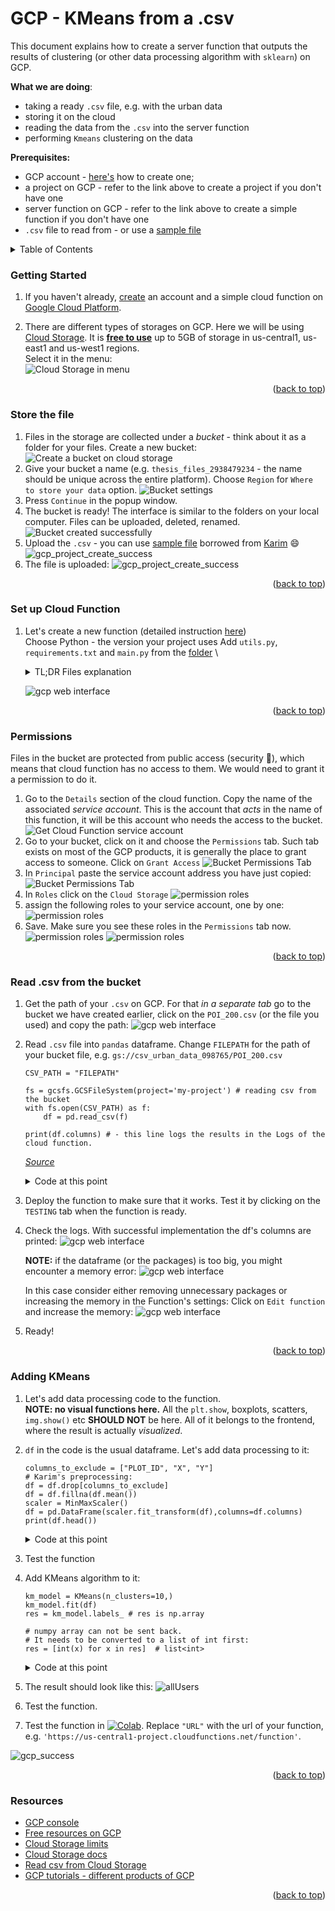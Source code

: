# GCP - KMeans from a .csv

This document explains how to create a server function that outputs the results of clustering (or other data processing algorithm with `sklearn`) on GCP.

__What we are doing__: 

* taking a ready `.csv` file, e.g. with the urban data 
* storing it on the cloud
* reading the data from the `.csv` into the server function
* performing `Kmeans` clustering on the data

__Prerequisites:__
* GCP account - [here's]((https://github.com/STASYA00/iaacCodeAndDeploy/blob/main/GCP.md)) how to create one;
* a project on GCP - refer to the link above to create a project if you don't have one
* server function on GCP - refer to the link above to create a simple function if you don't have one
* `.csv` file to read from - or use a [sample file](https://github.com/STASYA00/iaacCodeAndDeploy/blob/main/assets/POI_200.csv)

<!-- TABLE OF CONTENTS -->
<details>
  <summary>Table of Contents</summary>
  <ol>
    <li>
      <a href="#getting-started">Getting Started</a></li>
        <li><a href="#store-the-file">Store the file</a></li>
        <li><a href="#set-up-cloud-function">Set up cloud function</a></li>
    <li><a href="#permissions">Permissions</a></li>
    <li><a href="#read-csv-from-the-bucket">Read .csv from the bucket</a></li>
    
    <li><a href="#adding-kmeans">Adding Kmeans</a></li>
    <li><a href="#resources">Resources</a></li>
  </ol>
</details>

### Getting Started

1. If you haven't already, [create](https://github.com/STASYA00/iaacCodeAndDeploy/blob/main/GCP.md) an account and a simple cloud function on [Google Cloud Platform](https://console.cloud.google.com/). 

1. There are different types of storages on GCP. Here we will be using [Cloud Storage](https://cloud.google.com/storage). It is [__free to use__](https://cloud.google.com/free/docs/free-cloud-features#storage) up to 5GB of storage in us-central1, us-east1 and us-west1 regions.\
Select it in the menu:
\
![Cloud Storage in menu](.assets/cloud_storage/cloud_storage_menu.png)


<p align="right">(<a href="#readme-top">back to top</a>)</p>

### Store the file

1. Files in the storage are collected under a *bucket* - think about it as a folder for your files. Create a new bucket:
![Create a bucket on cloud storage](.assets/cloud_storage/create_bucket.png)
1. Give your bucket a name (e.g. ```thesis_files_2938479234``` - the name should be unique across the entire platform). Choose `Region` for `Where to store your data` option.
![Bucket settings](.assets/cloud_storage/name_bucket.png)
1. Press `Continue` in the popup window.
1. The bucket is ready! The interface is similar to the folders on your local computer. Files can be uploaded, deleted, renamed.
![Bucket created successfully](.assets/cloud_storage/successful_bucket.png)
1. Upload the `.csv` - you can use [sample file](https://github.com/STASYA00/iaacCodeAndDeploy/blob/main/assets/POI_200.csv) borrowed from [Karim](https://github.com/KarimAbillama) :smile:
![gcp_project_create_success](.assets/cloud_storage/upload_files.png)
1. The file is uploaded:
![gcp_project_create_success](.assets/cloud_storage/successful_csv_upload.png)


<p align="right">(<a href="#readme-top">back to top</a>)</p>



### Set up Cloud Function

1. Let's create a new function (detailed instruction [here](https://github.com/STASYA00/iaacCodeAndDeploy/blob/main/GCP.md))\
Choose Python - the version your project uses
Add ```utils.py```, ```requirements.txt``` and ```main.py``` from the [folder](https://github.com/STASYA00/iaacCodeAndDeploy/blob/main/src/function_kmeans) \
    <details>
    <summary>TL;DR Files explanation</summary>

    * ```requirements.txt``` - file where you specify the python packages that your project uses. Each line specifies a package and will be run with ```pip install PACKAGE``` - like you do in colab. Here there is no need to run this command, only to specify the packages you are using. \
        _These packages are installed every time the function is evoked, so it is better to limit their amount - this way the function will run faster._
     * ```utils.py``` - utility functions I have written to simplify the main function.
        * ```get_request_input``` parses the input you send when calling the endpoint. ```res, status_code = get_request_input(request, "content")``` returns ```res``` as the parameter you have sent. \
                __NOTE:__ the information is sent as ```{"content": "parameter"}``` - make sure you change ```"content"``` to your key if you sent the parameter in another way
        * ```build_response``` - formats the output (the information you want to send back) from your function
        * In between those two you can process the input to become the output - that's where your code goes. \
                __NOTE:__ no visual functions here. All the ```plt.show```, boxplots, scatters, ```img.show()``` etc __SHOULD NOT__ be here.
    *  ```main.py``` - here we specify the function that is called by the server, our main code.

    </details>

    ![gcp web interface](.assets/cloud_storage/cloud_function.png)
    
<p align="right">(<a href="#readme-top">back to top</a>)</p>

### Permissions

Files in the bucket are protected from public access (security 🙂), which means that cloud function has no access to them. We would need to grant it a permission to do it.

1. Go to the ```Details``` section of the cloud function. Copy the name of the associated _service account_. This is the account that _acts_ in the name of this function, it will be this account who needs the access to the bucket.
![Get Cloud Function service account](.assets/cloud_storage/function_service_account.png)
2. Go to your bucket, click on it and choose the ```Permissions``` tab. Such tab exists on most of the GCP products, it is generally the place to grant access to someone. Click on ```Grant Access```
![Bucket Permissions Tab](.assets/cloud_storage/bucket_permissions.png)
3. In ```Principal``` paste the service account address you have just copied:
![Bucket Permissions Tab](.assets/cloud_storage/bucket_principals.png)
4. In ```Roles``` click on the ```Cloud Storage``` 
![permission roles](.assets/cloud_storage/buvket_permissions_roles.png)
5. assign the following roles to your service account, one by one:
![permission roles](.assets/cloud_storage/permission1.png)
6. Save. Make sure you see these roles in the ```Permissions``` tab now.
![permission roles](.assets/cloud_storage/permission2.png)
![permission roles](.assets/cloud_storage/permission3.png)


<p align="right">(<a href="#readme-top">back to top</a>)</p>

### Read .csv from the bucket

1. Get the path of your ```.csv``` on GCP. For that _in a separate tab_ go to the bucket we have created earlier, click on the ```POI_200.csv``` (or the file you used) and copy the path:
![gcp web interface](.assets/cloud_storage/file_path.png)

1. Read ```.csv``` file into ```pandas``` dataframe. Change ```FILEPATH``` for the path of your bucket file, e.g. ```gs://csv_urban_data_098765/POI_200.csv```
    ```
    CSV_PATH = "FILEPATH"

    fs = gcsfs.GCSFileSystem(project='my-project') # reading csv from the bucket
    with fs.open(CSV_PATH) as f:
        df = pd.read_csv(f)
        
    print(df.columns) # - this line logs the results in the Logs of the cloud function.
    ```
    [_Source_](https://stackoverflow.com/a/50201179)

    <details><summary> Code at this point </summary>
    
    ```
    import pandas as pd

    from utils import *

    def hello_world(request):
        """Responds to any HTTP request.
        Args:
            request (flask.Request): HTTP request object.
        Returns:
            The response text or any set of values that can be turned into a
            Response object using
            `make_response <http://flask.pocoo.org/docs/1.0/api/#flask.Flask.make_response>`.
        """
        res, status_code = get_request_input(request, "content", "H")
        res += " another string"

        CSV_PATH = "FILEPATH"

        fs = gcsfs.GCSFileSystem(project='my-project') # reading csv from the bucket
        with fs.open(CSV_PATH) as f:
            df = pd.read_csv(f)
            
        print(df.columns) # - this line logs the results in the Logs of the cloud function.
        return build_response(res, status_code)
    ```
    </details>
1. Deploy the function to make sure that it works. Test it by clicking on the ```TESTING``` tab when the function is ready.
1. Check the logs. With successful implementation the df's columns are printed:
    ![gcp web interface](.assets/cloud_storage/logs_columns.png)

    __NOTE:__ if the dataframe (or the packages) is too big, you might encounter a memory error:
    ![gcp web interface](.assets/cloud_storage/logs_memory_error.png)

    In this case consider either removing unnecessary packages or increasing the memory in the Function's settings: Click on ```Edit function``` and increase the memory:
    ![gcp web interface](.assets/cloud_storage/increase_memory.png)
1. Ready!

<p align="right">(<a href="#readme-top">back to top</a>)</p>


### Adding KMeans

1. Let's add data processing code to the function.\
__NOTE: no visual functions here.__ All the ```plt.show```, boxplots, scatters, ```img.show()``` etc __SHOULD NOT__ be here. All of it belongs to the frontend, where the result is actually _visualized_.
1. ```df``` in the code is the usual dataframe. Let's add data processing to it:
    ```
    columns_to_exclude = ["PLOT_ID", "X", "Y"]
    # Karim's preprocessing:
    df = df.drop[columns_to_exclude]
    df = df.fillna(df.mean())
    scaler = MinMaxScaler()
    df = pd.DataFrame(scaler.fit_transform(df),columns=df.columns)
    print(df.head())
    ```
    <details><summary> Code at this point </summary>
        
        ```
        import gcsfs
    import pandas as pd
    from sklearn.cluster import KMeans
    from sklearn.preprocessing import MinMaxScaler

    from utils import *

    def hello_world(request):
        """Responds to any HTTP request.
        Args:
            request (flask.Request): HTTP request object.
        Returns:
            The response text or any set of values that can be turned into a
            Response object using
            `make_response <http://flask.pocoo.org/docs/1.0/api/#flask.Flask.make_response>`.
        """
        res, status_code = get_request_input(request, "content", "H")
        res += " another string"

        CSV_PATH = "gs://csv_urban_data_098765/POI_200.csv"
        fs = gcsfs.GCSFileSystem(project='my-project')
        with fs.open(CSV_PATH) as f:
            df = pd.read_csv(f)
            
        print(df.columns)
        columns_to_exclude = ["PLOT_ID", "X", "Y"]
        

        # Karim's preprocessing:
        df = df.drop(columns=columns_to_exclude)
        df = df.fillna(df.mean())
        scaler = MinMaxScaler()
        df = pd.DataFrame(scaler.fit_transform(df),columns=df.columns)
        print(df.head())
        
        return build_response(res, status_code)

        ```
    </details>
1. Test the function
1. Add KMeans algorithm to it:
    ```
    km_model = KMeans(n_clusters=10,)
    km_model.fit(df)
    res = km_model.labels_ # res is np.array

    # numpy array can not be sent back. 
    # It needs to be converted to a list of int first:
    res = [int(x) for x in res]  # list<int>
    ```
    <details><summary> Code at this point </summary>
        
    ```
    import gcsfs
    import pandas as pd
    from sklearn.cluster import KMeans
    from sklearn.preprocessing import MinMaxScaler

    from utils import *

    def hello_world(request):
        """Responds to any HTTP request.
        Args:
            request (flask.Request): HTTP request object.
        Returns:
            The response text or any set of values that can be turned into a
            Response object using
            `make_response <http://flask.pocoo.org/docs/1.0/api/#flask.Flask.make_response>`.
        """
        res, status_code = get_request_input(request, "content", "H")
        res += " another string"

        CSV_PATH = "gs://csv_urban_data_098765/POI_200.csv"
        fs = gcsfs.GCSFileSystem(project='my-project')
        with fs.open(CSV_PATH) as f:
            df = pd.read_csv(f)
            
        print(df.columns)
        columns_to_exclude = ["PLOT_ID", "X", "Y"]
        

        # Karim's preprocessing:
        df = df.drop(columns=columns_to_exclude)
        df = df.fillna(df.mean())
        scaler = MinMaxScaler()
        df = pd.DataFrame(scaler.fit_transform(df),columns=df.columns)
        print(df.head())
        km_model = KMeans(n_clusters=10,)
        km_model.fit(df)
        res = km_model.labels_# res is np.array

        # numpy array can not be sent back. 
        # It needs to be converted to a list of int first:
        res = [int(x) for x in res]  # list<int>
        
        return build_response(res, status_code)

        ```
        </details>
1. The result should look like this:
![allUsers](./.assets/grant_access_final.png)
1. Test the function.
1. Test the function in <a href="https://colab.research.google.com/github/STASYA00/iaacCodeAndDeploy/blob/main/src/notebooks/Test_GCF.ipynb" target="_parent"><img src="https://colab.research.google.com/assets/colab-badge.svg" alt="Colab"/></a>. Replace ```"URL"``` with the url of your function, e.g. ```'https://us-central1-project.cloudfunctions.net/function'```.

![gcp_success](.assets/cloud_storage/success.png)

<p align="right">(<a href="#readme-top">back to top</a>)</p>

### Resources

* [GCP console](https://console.cloud.google.com)
* [Free resources on GCP](https://cloud.google.com/free)
* [Cloud Storage limits](https://cloud.google.com/free/docs/free-cloud-features#storage)
* [Cloud Storage docs](https://cloud.google.com/storage/docs)
* [Read csv from Cloud Storage](https://stackoverflow.com/a/50201179)
* [GCP tutorials - different products of GCP](https://www.cloudskillsboost.google/journeys)

<p align="right">(<a href="#readme-top">back to top</a>)</p>
